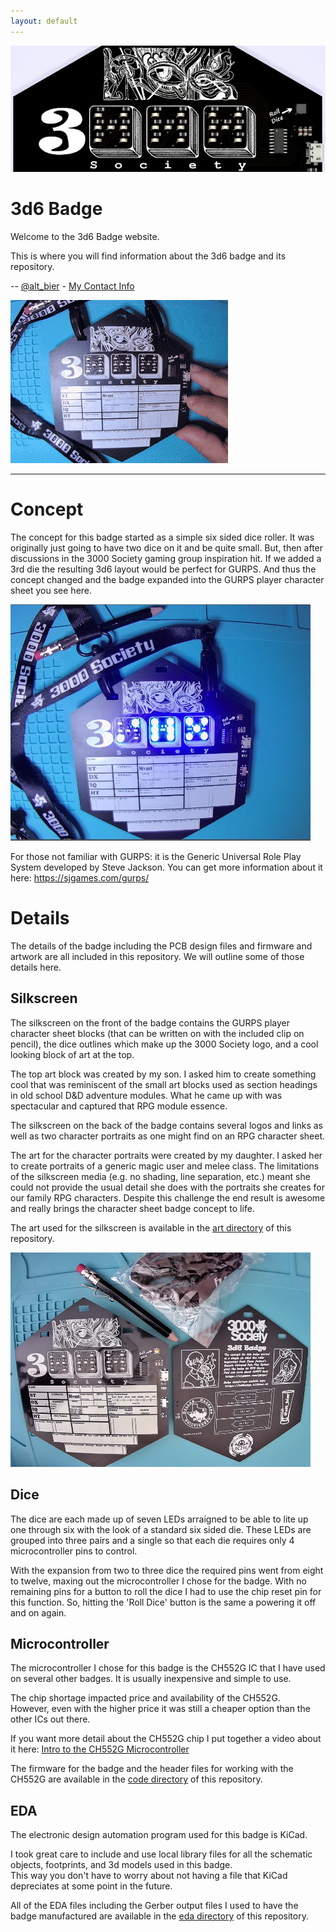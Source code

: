 ```yaml
---
layout: default
---
```


![Hero Image](Hero.png)

# 3d6 Badge

Welcome to the 3d6 Badge website.

This is where you will find information about the 3d6 badge and its repository.

-- [@alt_bier](https://twitter.com/alt_bier)  - [My Contact Info](https://gowen.net/about)

![Animated](3d6_badge-animated.gif)

---

# Concept

The concept for this badge started as a simple six sided dice roller.
It was originally just going to have two dice on it and be quite small.
But, then after discussions in the 3000 Society gaming group inspiration hit.
If we added a 3rd die the resulting 3d6 layout would be perfect for GURPS.
And thus the concept changed and the badge expanded into the GURPS player character sheet you see here.

![Assembled-lit-small](3d6_badge-assembled_lit-sm.jpg)

For those not familiar with GURPS: it is the Generic Universal Role Play System developed by Steve Jackson.
You can get more information about it here: https://sjgames.com/gurps/

# Details

The details of the badge including the PCB design files and firmware and artwork are all included in this repository.
We will outline some of those details here.

## Silkscreen

The silkscreen on the front of the badge contains the GURPS player character sheet blocks (that can be written on with the included clip on pencil), the dice outlines which make up the 3000 Society logo, and a cool looking block of art at the top.

The top art block was created by my son.  I asked him to create something cool that was reminiscent of the small art blocks used as section headings in old school D&D adventure modules.
What he came up with was spectacular and captured that RPG module essence.

The silkscreen on the back of the badge contains several logos and links as well as two character portraits as one might find on an RPG character sheet.

The art for the character portraits were created by my daughter.  I asked her to create portraits of a generic magic user and melee class.  The limitations of the silkscreen media (e.g. no shading, line separation, etc.) meant she could not provide the usual detail she does with the portraits she creates for our family RPG characters.
Despite this challenge the end result is awesome and really brings the character sheet badge concept to life.

The art used for the silkscreen is available in the [art directory](https://github.com/gowenrw/3d6_badge/tree/main/art) of this repository.

![Front_and_Back-small](3d6_badge-front_back_and_accessories-sm.jpg)

## Dice

The dice are each made up of seven LEDs arraigned to be able to lite up one through six with the look of a standard six sided die.
These LEDs are grouped into three pairs and a single so that each die requires only 4 microcontroller pins to control.

With the expansion from two to three dice the required pins went from eight to twelve, maxing out the microcontroller I chose for the badge.
With no remaining pins for a button to roll the dice I had to use the chip reset pin for this function.  So, hitting the 'Roll Dice' button is the same a powering it off and on again.

## Microcontroller

The microcontroller I chose for this badge is the CH552G IC that I have used on several other badges.  It is usually inexpensive and simple to use.

The chip shortage impacted price and availability of the CH552G.  
However, even with the higher price it was still a cheaper option than the other ICs out there.

If you want more detail about the CH552G chip I put together a video about it here:
[Intro to the CH552G Microcontroller](https://www.youtube.com/watch?v=EKhntUyfqhQ&lc=Ugyt9iKp8tLhYibYOgh4AaABAg)

The firmware for the badge and the header files for working with the CH552G are available in the [code directory](https://github.com/gowenrw/3d6_badge/tree/main/code) of this repository.

## EDA

The electronic design automation program used for this badge is KiCad.

I took great care to include and use local library files for all the schematic objects, footprints, and 3d models used in this badge.  
This way you don't have to worry about not having a file that KiCad depreciates at some point in the future.

All of the EDA files including the Gerber output files I used to have the badge manufactured are available in the [eda directory](https://github.com/gowenrw/3d6_badge/tree/main/eda) of this repository.
